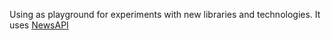 Using as playground for experiments with new libraries and technologies.
It uses [NewsAPI](https://newsapi.org/) 

